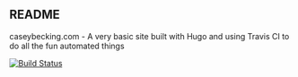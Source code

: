 ## README

caseybecking.com - A very basic site built with Hugo and using Travis CI to do all the fun automated things


[![Build Status](https://travis-ci.org/caseyCaseybecking/www_caseybecking_com.svg?branch=master)](https://travis-ci.org/caseyCaseybecking/www_caseybecking_com)